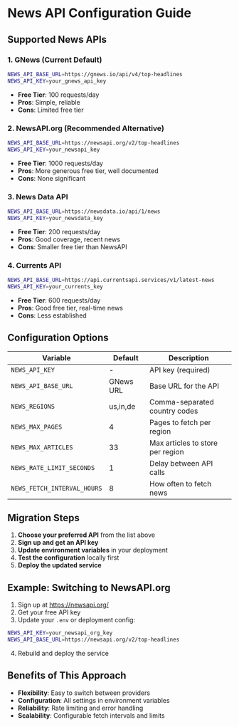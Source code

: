 # News API Configuration Guide

## Supported News APIs

### 1. GNews (Current Default)
```bash
NEWS_API_BASE_URL=https://gnews.io/api/v4/top-headlines
NEWS_API_KEY=your_gnews_api_key
```
- **Free Tier**: 100 requests/day
- **Pros**: Simple, reliable
- **Cons**: Limited free tier

### 2. NewsAPI.org (Recommended Alternative)
```bash
NEWS_API_BASE_URL=https://newsapi.org/v2/top-headlines
NEWS_API_KEY=your_newsapi_key
```
- **Free Tier**: 1000 requests/day
- **Pros**: More generous free tier, well documented
- **Cons**: None significant

### 3. News Data API
```bash
NEWS_API_BASE_URL=https://newsdata.io/api/1/news
NEWS_API_KEY=your_newsdata_key
```
- **Free Tier**: 200 requests/day
- **Pros**: Good coverage, recent news
- **Cons**: Smaller free tier than NewsAPI

### 4. Currents API
```bash
NEWS_API_BASE_URL=https://api.currentsapi.services/v1/latest-news
NEWS_API_KEY=your_currents_key
```
- **Free Tier**: 600 requests/day
- **Pros**: Good free tier, real-time news
- **Cons**: Less established

## Configuration Options

| Variable | Default | Description |
|----------|---------|-------------|
| `NEWS_API_KEY` | - | API key (required) |
| `NEWS_API_BASE_URL` | GNews URL | Base URL for the API |
| `NEWS_REGIONS` | us,in,de | Comma-separated country codes |
| `NEWS_MAX_PAGES` | 4 | Pages to fetch per region |
| `NEWS_MAX_ARTICLES` | 33 | Max articles to store per region |
| `NEWS_RATE_LIMIT_SECONDS` | 1 | Delay between API calls |
| `NEWS_FETCH_INTERVAL_HOURS` | 8 | How often to fetch news |

## Migration Steps

1. **Choose your preferred API** from the list above
2. **Sign up and get an API key**
3. **Update environment variables** in your deployment
4. **Test the configuration** locally first
5. **Deploy the updated service**

## Example: Switching to NewsAPI.org

1. Sign up at https://newsapi.org/
2. Get your free API key
3. Update your `.env` or deployment config:
```bash
NEWS_API_KEY=your_newsapi_org_key
NEWS_API_BASE_URL=https://newsapi.org/v2/top-headlines
```
4. Rebuild and deploy the service

## Benefits of This Approach

- **Flexibility**: Easy to switch between providers
- **Configuration**: All settings in environment variables
- **Reliability**: Rate limiting and error handling
- **Scalability**: Configurable fetch intervals and limits
